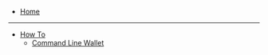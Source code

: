 * [Home](/)

----

* [How To](/howto/readme.md)
    * [Command Line Wallet](/howto/command_line_wallet.md)
